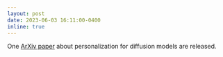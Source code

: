 ```yaml
---
layout: post
date: 2023-06-03 16:11:00-0400
inline: true
---
```


One [ArXiv paper](https://arxiv.org/abs/2306.00926) about personalization for diffusion models are released.
